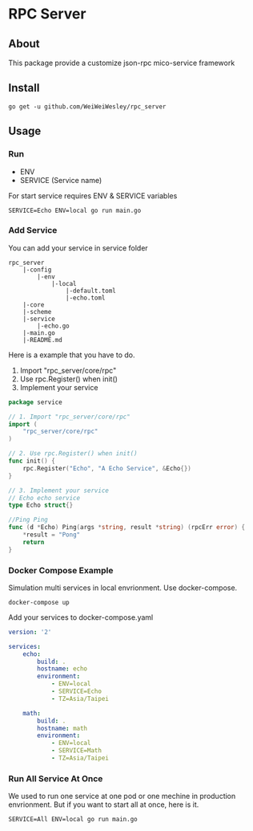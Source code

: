 RPC Server
===

## About

This package provide a customize json-rpc mico-service framework

## Install

```console
go get -u github.com/WeiWeiWesley/rpc_server
```

## Usage

### Run

* ENV
* SERVICE (Service name)

For start service requires ENV & SERVICE variables

```console
SERVICE=Echo ENV=local go run main.go
```

### Add Service

You can add your service in service folder

```
rpc_server
    |-config
        |-env
            |-local
                |-default.toml
                |-echo.toml
    |-core
    |-scheme
    |-service
        |-echo.go
    |-main.go
    |-README.md
```

Here is a example that you have to do.

1. Import "rpc_server/core/rpc"
2. Use rpc.Register() when init()
3. Implement your service

```go
package service

// 1. Import "rpc_server/core/rpc"
import (
	"rpc_server/core/rpc"
)

// 2. Use rpc.Register() when init()
func init() {
	rpc.Register("Echo", "A Echo Service", &Echo{})
}

// 3. Implement your service
// Echo echo service
type Echo struct{}

//Ping Ping
func (d *Echo) Ping(args *string, result *string) (rpcErr error) {
	*result = "Pong"
	return
}

```

### Docker Compose Example

Simulation multi services in local envrionment. Use docker-compose.

```console
docker-compose up
```

Add your services to docker-compose.yaml 
```yaml
version: '2'

services:
    echo:
        build: .
        hostname: echo
        environment:
            - ENV=local
            - SERVICE=Echo
            - TZ=Asia/Taipei

    math:
        build: .
        hostname: math
        environment:
            - ENV=local
            - SERVICE=Math
            - TZ=Asia/Taipei
```

### Run All Service At Once

We used to run one service at one pod or one mechine in production envrionment. But if you want to start all at once, here is it.

```console
SERVICE=All ENV=local go run main.go
```